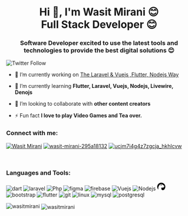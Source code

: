 <h1 align="center">Hi 👋, I'm  Wasit Mirani 😊 <br><span align="center">Full Stack Developer 😊</span>
</h1>

<h3 align="center">Software Developer excited to use the latest tools and technologies
to provide the best digital solutions 😊 </h3>

![Twitter Follow](https://img.shields.io/twitter/follow/wasitmirani1?label=wasitmirani1&logo=twitter&style=for-the-badge)


- 🔭 I’m currently working on [The Laravel & Vuejs ,Flutter, Nodejs Way](https://www.youtube.com/channel/UC7-faNxzJpbUOCSMYULI7cA)

- 🌱 I’m currently learning **Flutter, Laravel, Vuejs, Nodejs, Livewire, Denojs**

- 👯 I’m looking to collaborate with **other content creators**

- ⚡ Fun fact **I love to play Video Games and Tea over.**

### Connect with me:

<a href="https://twitter.com/wasitmirani1" target="blank"><img src="https://cdn.jsdelivr.net/npm/simple-icons@3.0.1/icons/twitter.svg" alt="Wasit Mirani" height="22" width="22" /></a>
<a href="https://linkedin.com/in/wasit-mirani-295a18132" target="blank"><img src="https://cdn.jsdelivr.net/npm/simple-icons@3.0.1/icons/linkedin.svg" alt="wasit-mirani-295a18132" height="22" width="22" /></a>
<a href="https://www.youtube.com/c/ucjm7i4g4z7zgcja_hkhlcvw" target="blank"><img src="https://cdn.jsdelivr.net/npm/simple-icons@3.0.1/icons/youtube.svg" alt="ucjm7i4g4z7zgcja_hkhlcvw" height="22" width="22" /></a>


<br />

### Languages and Tools:

<p align="left">
<img src="https://www.vectorlogo.zone/logos/dartlang/dartlang-icon.svg" alt="dart" width="22" height="22"/>
 <img src="https://www.vectorlogo.zone/logos/laravel/laravel-icon.svg" alt="laravel" width="22" height="22"/> 
  <img src="https://raw.githubusercontent.com/manuelbieh/logo-file-icons/0791cbe1bce5d06034087bf70f6d45bb6635c20d/icons/php2.svg" alt="Php" width="22" height="22"/> 
 <img src="https://www.vectorlogo.zone/logos/figma/figma-icon.svg" alt="figma" width="22" height="22"/> 
 <img src="https://www.vectorlogo.zone/logos/firebase/firebase-icon.svg" alt="firebase" width="22" height="22"/> 
 <img src="https://raw.githubusercontent.com/rdimascio/icons/932c4cf6c9e2031abeca1c164baa0f76785c16fe/icons/vue.svg" alt="Vuejs" width="22" height="22"/> 
  <img src="https://raw.githubusercontent.com/leungwensen/svg-icon/b84b3f3a3da329b7c1d02346865f8e98beb05413/dist/svg/logos/nodejs.svg" alt="Nodejs" width="22" height="22"/> 
   <img src="https://raw.githubusercontent.com/simple-icons/simple-icons/1557347d6549c7e7135d0c7e026cda82b0601d9e/icons/deno.svg" alt="Denojs" width="22" height="22"/> 
    <img src="https://raw.githubusercontent.com/detain/svg-logos/780f25886640cef088af994181646db2f6b1a3f8/svg/bootstrap-4.svg" alt="bootstrap" width="22" height="22"/> 
 <img src="https://www.vectorlogo.zone/logos/flutterio/flutterio-icon.svg" alt="flutter" width="22" height="22"/> 
 <img src="https://www.vectorlogo.zone/logos/git-scm/git-scm-icon.svg" alt="git" width="22" height="22"/> 
 <img src="https://devicons.github.io/devicon/devicon.git/icons/linux/linux-original.svg" alt="linux" width="22" height="22"/> 
 <img src="https://devicons.github.io/devicon/devicon.git/icons/mysql/mysql-original-wordmark.svg" alt="mysql" width="22" height="22"/> 
 <img src="https://devicons.github.io/devicon/devicon.git/icons/postgresql/postgresql-original-wordmark.svg" alt="postgresql" width="22" height="22"/> 
<p><img align="left" src="https://github-readme-stats.vercel.app/api/top-langs/?username=wasitmirani&layout=compact&hide=html" alt="wasitmirani" /></p>
<p>&nbsp;<img align="center" src="https://github-readme-stats.vercel.app/api?username=wasitmirani&show_icons=true" alt="wasitmirani" /></p>

